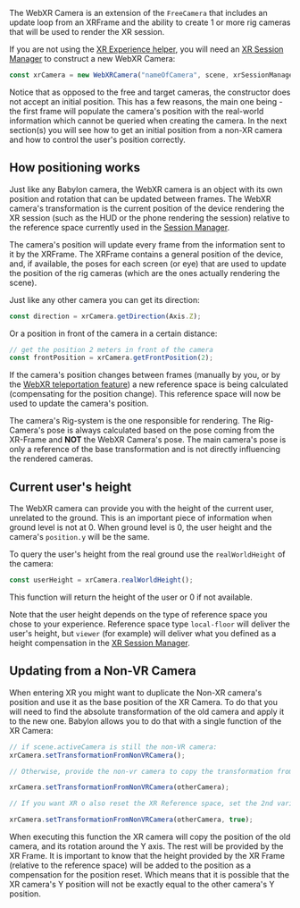 The WebXR Camera is an extension of the `FreeCamera` that includes an update loop from an XRFrame and the ability to create 1 or more rig cameras that will be used to render the XR session.

If you are not using the [XR Experience helper](./WebXR_Experience_Helpers), you will need an [XR Session Manager](./WebXR_Session_Manager) to construct a new WebXR Camera:

``` javascript
const xrCamera = new WebXRCamera("nameOfCamera", scene, xrSessionManager);
```

Notice that as opposed to the free and target cameras, the constructor does not accept an initial position. This has a few reasons, the main one being - the first frame will populate the camera's position with the real-world information which cannot be queried when creating the camera. In the next section(s) you will see how to get an initial position from a non-XR camera and how to control the user's position correctly.

## How positioning works

Just like any Babylon camera, the WebXR camera is an object with its own position and rotation that can be updated between frames. The WebXR camera's transformation is the current position of the device rendering the XR session (such as the HUD or the phone rendering the session) relative to the reference space currently used in the [Session Manager](./WebXR_Session_Manager).

The camera's position will update every frame from the information sent to it by the XRFrame. The XRFrame contains a general position of the device, and, if available, the poses for each screen (or eye) that are used to update the position of the rig cameras (which are the ones actually rendering the scene).

Just like any other camera you can get its direction:

``` javascript
const direction = xrCamera.getDirection(Axis.Z);
```

Or a position in front of the camera in a certain distance:

``` javascript
// get the position 2 meters in front of the camera
const frontPosition = xrCamera.getFrontPosition(2);
```

If the camera's position changes between frames (manually by you, or by the [WebXR teleportation feature](/api/classes/babylon.webxrmotioncontrollerteleportation)) a new reference space is being calculated (compensating for the position change). This reference space will now be used to update the camera's position.

The camera's Rig-system is the one responsible for rendering. The Rig-Camera's pose is always calculated based on the pose coming from the XR-Frame and **NOT** the WebXR Camera's pose. The main camera's pose is only a reference of the base transformation and is not directly influencing the rendered cameras.

## Current user's height

The WebXR camera can provide you with the height of the current user, unrelated to the ground. This is an important piece of information when ground level is not at 0. When ground level is 0, the user height and the camera's `position.y` will be the same.

To query the user's height from the real ground use the `realWorldHeight` of the camera:

```javascript
const userHeight = xrCamera.realWorldHeight();
```

This function will return the height of the user or 0 if not available.

Note that the user height depends on the type of reference space you chose to your experience. Reference space type `local-floor` will deliver the user's height, but `viewer` (for example) will deliver what you defined as a height compensation in the [XR Session Manager](./WebXR_Session_Manager).

## Updating from a Non-VR Camera

When entering XR you might want to duplicate the Non-XR camera's position and use it as the base position of the XR Camera. To do that you will need to find the absolute transformation of the old camera and apply it to the new one. Babylon allows you to do that with a single function of the XR Camera:

``` javascript
// if scene.activeCamera is still the non-VR camera:
xrCamera.setTransformationFromNonVRCamera();

// Otherwise, provide the non-vr camera to copy the transformation from:

xrCamera.setTransformationFromNonVRCamera(otherCamera);

// If you want XR o also reset the XR Reference space, set the 2nd variable to true:

xrCamera.setTransformationFromNonVRCamera(otherCamera, true);
```

When executing this function the XR camera will copy the position of the old camera, and its rotation around the Y axis. The rest will be provided by the XR Frame. It is important to know that the height provided by the XR Frame (relative to the reference space) will be added to the position as a compensation for the position reset. Which means that it is possible that the XR camera's Y position will not be exactly equal to the other camera's Y position.
